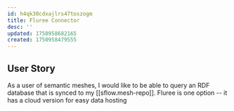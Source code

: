 ```yaml
---
id: h4qk30cdxajlrs47toszogm
title: Fluree Connector
desc: ''
updated: 1750958682165
created: 1750958479555
---
```


## User Story

As a user of semantic meshes, I would like to be able to query an RDF database
that is synced to my [[sflow.mesh-repo]]. Fluree is one option -- it has
a cloud version for easy data hosting

